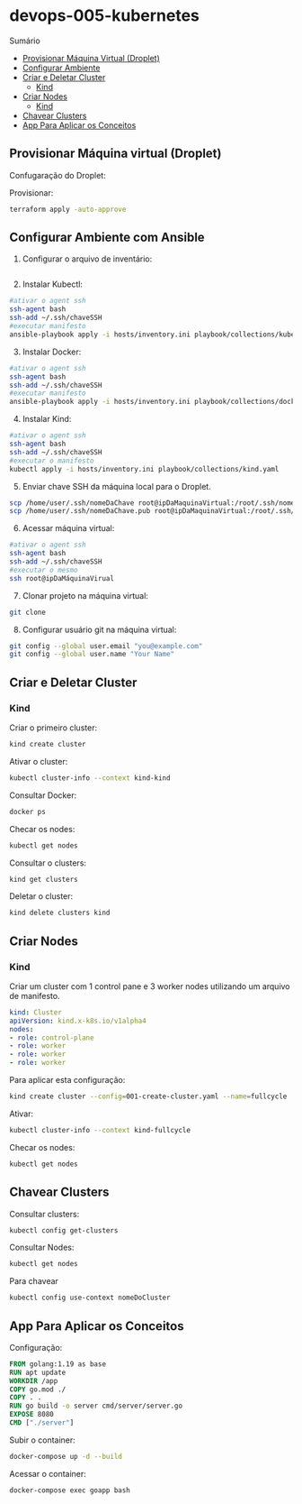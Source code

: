 # devops-005-kubernetes

Sumário

- [Provisionar Máquina Virtual (Droplet)](#provisionar-máquina-virtual-droplet)
- [Configurar Ambiente](#configurar-ambiente)    
- [Criar e Deletar Cluster](#criar-e-deletar-cluster)
    - [Kind](#kind)
- [Criar Nodes](#criar-nodes)
    - [Kind](#kind-1)
- [Chavear Clusters](#chavear-clusters)
- [App Para Aplicar os Conceitos](#app-para-aplicar-os-conceitos)


## Provisionar Máquina virtual (Droplet)

Confugaração do Droplet:


Provisionar:

```bash
terraform apply -auto-approve
```

## Configurar Ambiente com Ansible

1. Configurar o arquivo de inventário:
``` ini

```

2. Instalar Kubectl:
``` bash
#ativar o agent ssh
ssh-agent bash
ssh-add ~/.ssh/chaveSSH
#executar manifesto
ansible-playbook apply -i hosts/inventory.ini playbook/collections/kubectl.yaml
```
3. Instalar Docker:
``` bash
#ativar o agent ssh
ssh-agent bash
ssh-add ~/.ssh/chaveSSH
#executar manifesto
ansible-playbook apply -i hosts/inventory.ini playbook/collections/docker.yaml
```
4. Instalar Kind:
``` bash
#ativar o agent ssh
ssh-agent bash
ssh-add ~/.ssh/chaveSSH
#executar o manifesto
kubectl apply -i hosts/inventory.ini playbook/collections/kind.yaml
```

5. Enviar chave SSH da máquina local para o Droplet.

``` bash
scp /home/user/.ssh/nomeDaChave root@ipDaMaquinaVirtual:/root/.ssh/nomeDaChave
scp /home/user/.ssh/nomeDaChave.pub root@ipDaMaquinaVirtual:/root/.ssh/nomeDaChave.pub
```

6. Acessar máquina virtual:
``` bash
#ativar o agent ssh
ssh-agent bash
ssh-add ~/.ssh/chaveSSH
#executar o mesmo
ssh root@ipDaMáquinaVirual
```

7. Clonar projeto na máquina virtual:
``` bash
git clone
```

8. Configurar usuário git na máquina virtual:
``` bash
git config --global user.email "you@example.com"
git config --global user.name "Your Name"
```

## Criar e Deletar Cluster

### Kind

Criar o primeiro cluster:
``` bash
kind create cluster
```

Ativar o cluster:
``` bash
kubectl cluster-info --context kind-kind
```

Consultar Docker:
``` bash
docker ps
```

Checar os nodes:
```  bash
kubectl get nodes
```

Consultar o clusters:
``` bash
kind get clusters
```

Deletar o cluster:
``` bash
kind delete clusters kind
```

## Criar Nodes

### Kind

Criar um cluster com 1 control pane e 3 worker nodes utilizando um arquivo de manifesto.
``` yaml
kind: Cluster
apiVersion: kind.x-k8s.io/v1alpha4
nodes:
- role: control-plane
- role: worker
- role: worker
- role: worker
```

Para aplicar esta configuração:
``` bash
kind create cluster --config=001-create-cluster.yaml --name=fullcycle
```

Ativar:
``` bash
kubectl cluster-info --context kind-fullcycle
```

Checar os nodes:
``` bash
kubectl get nodes
```

## Chavear Clusters

Consultar clusters:
``` bash
kubectl config get-clusters
```
Consultar Nodes:
``` bash
kubectl get nodes
```
Para chavear 
``` bash
kubectl config use-context nomeDoCluster
```

## App Para Aplicar os Conceitos

Configuração:
``` Dockerfile
FROM golang:1.19 as base
RUN apt update
WORKDIR /app
COPY go.mod ./
COPY . .
RUN go build -o server cmd/server/server.go
EXPOSE 8080
CMD ["./server"]
```

Subir o container:
``` bash
docker-compose up -d --build
```

Acessar o container:
``` bash
docker-compose exec goapp bash
```
